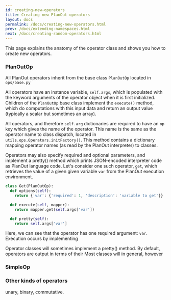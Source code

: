 ```yaml
---
id: creating-new-operators
title: Creating new PlanOut operators
layout: docs
permalink: /docs/creating-new-operators.html
prev: /docs/extending-namespaces.html
next: /docs/creating-random-operators.html
---
```


This page explains the anatomy of the operator class and shows you how to
create new operators.

### PlanOutOp
All PlanOut operators inherit from the base class `PlanOutOp` located in
`ops/base.py`

All operators have an instance variable, `self.args`, which is populated with
the keyword arguments of the operator object when it is first initialized.
Children of the `PlanOutOp` base class implement the `execute()` method, which
do computations with this input data and return an output value (typically a
scalar but sometimes an array).

All operators, and therefore `self.arg` dictionaries are required to have an
`op` key which gives the name of the operator. This name is the same as the
operator name to class dispatch, located in `utils.ops.Operators.initFactory()`.
This method contains a dictionary mapping operator names (as read by the PlanOut
  interpreter) to classes.


Operators may also specify required and optional parameters, and implement a
pretty() method which prints JSON-encoded interpreter code as PlanOut language
code. Let's consider one such operator, `get`, which retrieves the value of
a given given variable `var` from the PlanOut execution environment.

```python
class Get(PlanOutOp):
  def options(self):
    return {'var': {'required': 1, 'description': 'variable to get'}}

  def execute(self, mapper):
    return mapper.get(self.args['var'])

  def pretty(self):
    return self.args['var']
```

Here, we can see that the operator has one required argument: `var`. Execution
occurs by implementing

Operator classes will sometimes implement a pretty() method. By default,
operators are output in terms of their
Most classes will in general, however
### SimpleOp

### Other kinds of operators
unary, binary, commutative.
